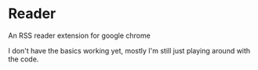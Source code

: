 Reader
======

An RSS reader extension for google chrome

I don't have the basics working yet, mostly I'm still just playing around with the code.
